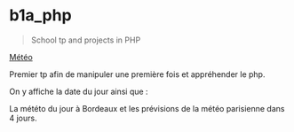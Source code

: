 # b1a_php
> School tp and projects in PHP

[Météo](/météo)

Premier tp afin de manipuler une première fois et appréhender le php.

On y affiche la date du jour ainsi que :

La météto du jour à Bordeaux et les prévisions de la météo parisienne dans 4 jours.
